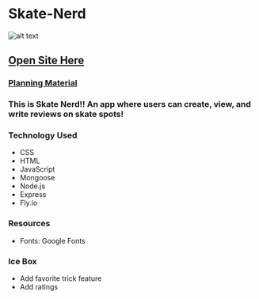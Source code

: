 # Skate-Nerd
![alt text](https://user-images.githubusercontent.com/118700235/213603943-3c178b94-ccd3-4ccd-942d-89338ded6b29.jpeg)
## [Open Site Here](https://skate-nerd.fly.dev/)

### [Planning Material](https://trello.com/b/P08W4Hly/skate-nerd)

### This is Skate Nerd!! An app where users can create, view, and write reviews on skate spots!

### Technology Used
  * CSS
  * HTML
  * JavaScript
  * Mongoose
  * Node.js
  * Express
  * Fly.io

### Resources
* Fonts: Google Fonts

### Ice Box
* Add favorite trick feature
* Add ratings
